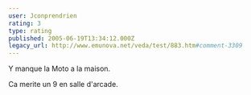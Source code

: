 ```yaml
---
user: Jconprendrien
rating: 3
type: rating
published: 2005-06-19T13:34:12.000Z
legacy_url: http://www.emunova.net/veda/test/883.htm#comment-3309
---
```

Y manque la Moto a la maison.

Ca merite un 9 en salle d'arcade.